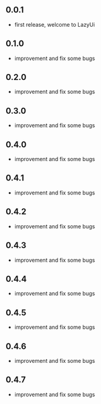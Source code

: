 ## 0.0.1

* first release, welcome to LazyUi

## 0.1.0

* improvement and fix some bugs

## 0.2.0

* improvement and fix some bugs

## 0.3.0

* improvement and fix some bugs

## 0.4.0

* improvement and fix some bugs

## 0.4.1

* improvement and fix some bugs

## 0.4.2

* improvement and fix some bugs

## 0.4.3

* improvement and fix some bugs

## 0.4.4

* improvement and fix some bugs

## 0.4.5

* improvement and fix some bugs

## 0.4.6

* improvement and fix some bugs

## 0.4.7

* improvement and fix some bugs
